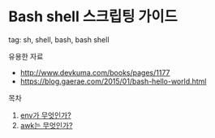 # Bash shell 스크립팅 가이드
tag: sh, shell, bash, bash shell

유용한 자료
- http://www.devkuma.com/books/pages/1177
- https://blog.gaerae.com/2015/01/bash-hello-world.html

목차
1. [env가 무엇인가?](./what-is-env.md)
1. [awk는 무엇인가?](./what-is-awk.md)
